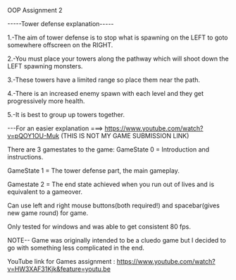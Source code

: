 OOP Assignment 2 

-----Tower defense explanation-----

1.-The aim of tower defense is to stop what is spawning on the LEFT to goto somewhere offscreen on the RIGHT.

2.-You must place your towers along the pathway which will shoot down the LEFT spawning monsters.

3.-These towers have a limited range so place them near the path.

4.-There is an increased enemy spawn with each level and they get progressively more health.

5.-It is best to group up towers together.

---For an easier explanation ===> https://www.youtube.com/watch?v=pQOY1OU-Muk (THIS IS NOT MY GAME SUBMISSION LINK)


There are 3 gamestates to the game:
GameState 0 = Introduction and instructions.

GameState 1 = The tower defense part, the main gameplay.

Gamestate 2 = The end state achieved when you run out of lives and is equivalent to a gameover.

Can use left and right mouse buttons(both required!) and spacebar(gives new game round) for game.

Only tested for windows and was able to get consistent 80 fps.

NOTE--
Game was originally intended to be a cluedo game but I decided to go with something less complicated in the end.

YouTube link for Games assignment : https://www.youtube.com/watch?v=HW3XAF31Kjk&feature=youtu.be
